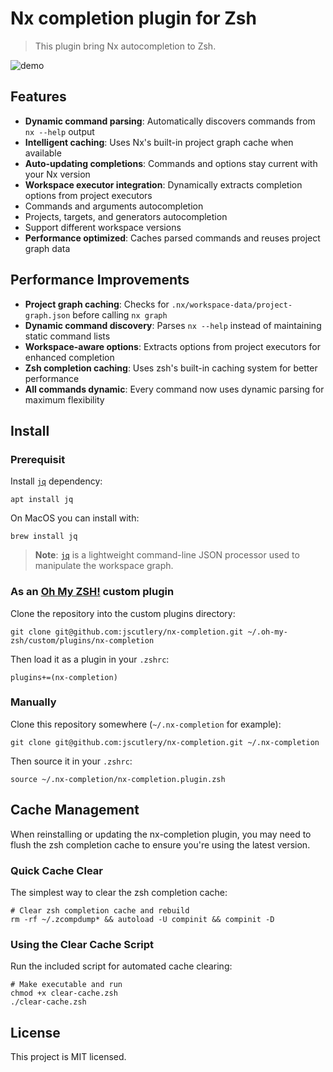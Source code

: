 # Nx completion plugin for Zsh

> This plugin bring Nx autocompletion to Zsh.

![demo](https://user-images.githubusercontent.com/8522558/111908149-67e8d780-8a58-11eb-9343-691f6d664163.gif)

## Features

- **Dynamic command parsing**: Automatically discovers commands from `nx --help` output
- **Intelligent caching**: Uses Nx's built-in project graph cache when available
- **Auto-updating completions**: Commands and options stay current with your Nx version
- **Workspace executor integration**: Dynamically extracts completion options from project executors
- Commands and arguments autocompletion
- Projects, targets, and generators autocompletion
- Support different workspace versions
- **Performance optimized**: Caches parsed commands and reuses project graph data

## Performance Improvements

- **Project graph caching**: Checks for `.nx/workspace-data/project-graph.json` before calling `nx graph`
- **Dynamic command discovery**: Parses `nx --help` instead of maintaining static command lists
- **Workspace-aware options**: Extracts options from project executors for enhanced completion
- **Zsh completion caching**: Uses zsh's built-in caching system for better performance
- **All commands dynamic**: Every command now uses dynamic parsing for maximum flexibility

## Install

### Prerequisit

Install [`jq`](https://stedolan.github.io/jq/) dependency:

```shell
apt install jq
```

On MacOS you can install with:

```shell
brew install jq
```

> **Note**: [`jq`](https://stedolan.github.io/jq/) is a lightweight command-line JSON processor used to manipulate the workspace graph.

### As an [Oh My ZSH!](https://github.com/robbyrussell/oh-my-zsh) custom plugin

Clone the repository into the custom plugins directory:

```shell
git clone git@github.com:jscutlery/nx-completion.git ~/.oh-my-zsh/custom/plugins/nx-completion
```

Then load it as a plugin in your `.zshrc`:

```shell
plugins+=(nx-completion)
```

### Manually

Clone this repository somewhere (`~/.nx-completion` for example):

```shell
git clone git@github.com:jscutlery/nx-completion.git ~/.nx-completion
```

Then source it in your `.zshrc`:

```shell
source ~/.nx-completion/nx-completion.plugin.zsh
```

## Cache Management

When reinstalling or updating the nx-completion plugin, you may need to flush the zsh completion cache to ensure you're using the latest version.

### Quick Cache Clear

The simplest way to clear the zsh completion cache:

```shell
# Clear zsh completion cache and rebuild
rm -rf ~/.zcompdump* && autoload -U compinit && compinit -D
```

### Using the Clear Cache Script

Run the included script for automated cache clearing:

```shell
# Make executable and run
chmod +x clear-cache.zsh
./clear-cache.zsh
```

## License

This project is MIT licensed.
